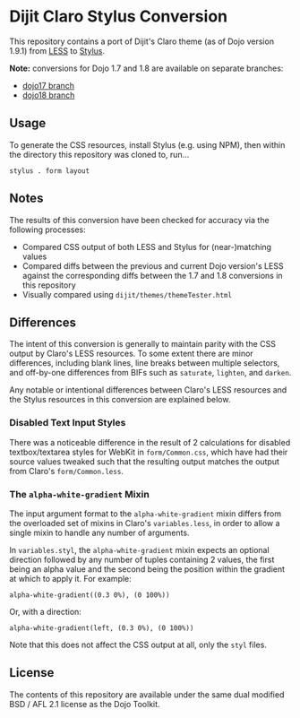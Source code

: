 # Dijit Claro Stylus Conversion

This repository contains a port of Dijit's Claro theme (as of Dojo version 1.9.1)
from [LESS](http://lesscss.org/) to [Stylus](http://learnboost.github.com/stylus/).

**Note:** conversions for Dojo 1.7 and 1.8 are available on separate branches:

* [dojo17 branch](https://github.com/kfranqueiro/dijit-claro-stylus/tree/dojo17)
* [dojo18 branch](https://github.com/kfranqueiro/dijit-claro-stylus/tree/dojo18)

## Usage

To generate the CSS resources, install Stylus (e.g. using NPM), then within
the directory this repository was cloned to, run...

    stylus . form layout

## Notes

The results of this conversion have been checked for accuracy via the
following processes:

* Compared CSS output of both LESS and Stylus for (near-)matching values
* Compared diffs between the previous and current Dojo version's LESS against
  the corresponding diffs between the 1.7 and 1.8 conversions in this repository
* Visually compared using `dijit/themes/themeTester.html`

## Differences

The intent of this conversion is generally to maintain parity with the CSS output
by Claro's LESS resources.  To some extent there are minor differences, including
blank lines, line breaks between multiple selectors, and off-by-one differences
from BIFs such as `saturate`, `lighten`, and `darken`.

Any notable or intentional differences between Claro's LESS resources and the
Stylus resources in this conversion are explained below.

### Disabled Text Input Styles

There was a noticeable difference in the result of 2 calculations for disabled
textbox/textarea styles for WebKit in `form/Common.css`, which have had their
source values tweaked such that the resulting output matches the output from
Claro's `form/Common.less`.

### The `alpha-white-gradient` Mixin

The input argument format to the `alpha-white-gradient` mixin differs from the
overloaded set of mixins in Claro's `variables.less`, in order to allow a
single mixin to handle any number of arguments.

In `variables.styl`, the `alpha-white-gradient` mixin expects an optional
direction followed by any number of tuples containing 2 values, the first
being an alpha value and the second being the position within the gradient
at which to apply it.  For example:

    alpha-white-gradient((0.3 0%), (0 100%))

Or, with a direction:

    alpha-white-gradient(left, (0.3 0%), (0 100%))

Note that this does not affect the CSS output at all, only the `styl` files.

## License

The contents of this repository are available under the same dual
modified BSD / AFL 2.1 license as the Dojo Toolkit.